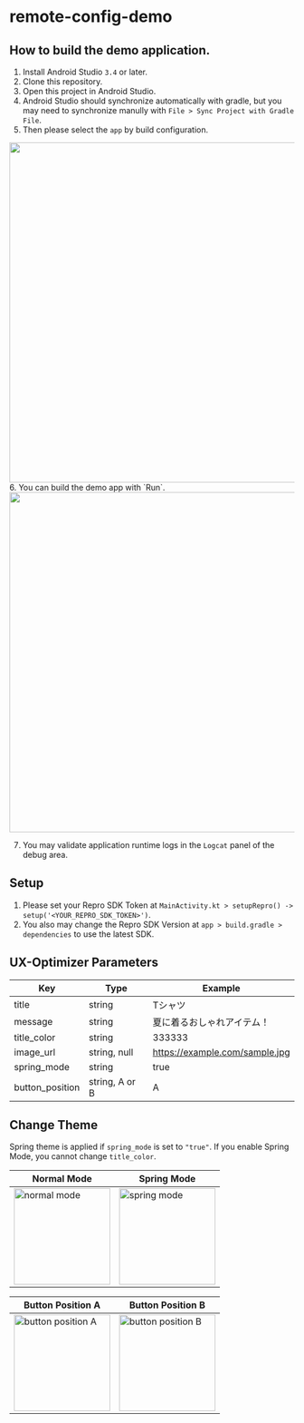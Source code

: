 # remote-config-demo

## How to build the demo application.
1. Install Android Studio `3.4` or later.
2. Clone this repository.
3. Open this project in Android Studio.
4. Android Studio should synchronize automatically with gradle, but you may need to synchronize manully with `File > Sync Project with Gradle File`.
5. Then please select the `app` by build configuration.

<img width="600" alt="" src="https://user-images.githubusercontent.com/25496478/67455522-cd207980-f668-11e9-9613-5748d428266f.png">
6. You can build the demo app with `Run`.

<img width="600" alt="" src="https://user-images.githubusercontent.com/25496478/67455523-ce51a680-f668-11e9-9997-7180aec39c14.png">


7. You may validate application runtime logs in the `Logcat` panel of the debug area.

## Setup
1. Please set your Repro SDK Token at `MainActivity.kt > setupRepro() -> setup('<YOUR_REPRO_SDK_TOKEN>')`.
2. You also may change the Repro SDK Version at `app > build.gradle > dependencies` to use the latest SDK.

## UX-Optimizer Parameters

|Key|  Type |  Example  |
|---|---|---|
|title|  string  |  Tシャツ  |
|message|  string  | 夏に着るおしゃれアイテム！ |
|title_color|  string  | 333333 |
|image_url|  string, null  | https://example.com/sample.jpg |
|spring_mode|  string  | true |
|button_position|  string, A or B  | A |

## Change Theme
Spring theme is applied if `spring_mode` is set to `"true"`.
If you enable Spring Mode, you cannot change `title_color`.

| Normal Mode |  Spring Mode  |
|---|---|
|<img width="170" alt="normal mode" src="https://user-images.githubusercontent.com/25496478/74325667-5f8d8a00-4dcc-11ea-93cc-e70e99ccffa7.png">|<img width="170" alt="spring mode" src="https://user-images.githubusercontent.com/25496478/74325677-61efe400-4dcc-11ea-96b1-3efcef70da04.png">|

| Button Position A | Button Position B |
|---|---|
|<img width="170" alt="button position A" src="https://user-images.githubusercontent.com/25496478/74325661-5d2b3000-4dcc-11ea-945a-b142105b467f.png">|<img width="170" alt="button position B" src="https://user-images.githubusercontent.com/25496478/74325663-5e5c5d00-4dcc-11ea-9e97-c4fc306d21e3.png">|





